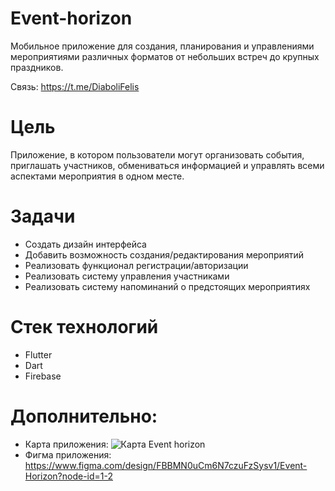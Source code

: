 # Event-horizon
Мобильное приложение для создания, планирования и управлениями мероприятиями различных форматов от небольших встреч до крупных праздников.

Связь: https://t.me/DiaboliFelis

# Цель
Приложение, в котором пользователи могут организовать события, приглашать участников, обмениваться информацией и управлять всеми аспектами мероприятия в одном месте.

# Задачи
+ Создать дизайн интерфейса
+ Добавить возможность создания/редактирования мероприятий
+ Реализовать функционал регистрации/авторизации
+ Реализовать систему управления участниками
+ Реализовать систему напоминаний о предстоящих мероприятиях

# Стек технологий
+ Flutter
+ Dart
+ Firebase

# Дополнительно:

+ Карта приложения: ![Карта Event horizon](https://github.com/user-attachments/assets/f8391715-d471-4e09-a392-798d1a97f5d4)
+ Фигма приложения: https://www.figma.com/design/FBBMN0uCm6N7czuFzSysv1/Event-Horizon?node-id=1-2

